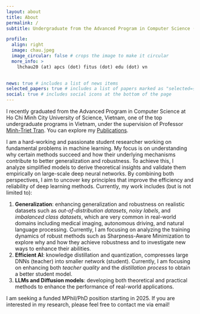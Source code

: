```yaml
---
layout: about
title: About
permalink: /
subtitle: Undergraduate from the Advanced Program in Computer Science (APCS), at <a>University of Science, Ho Chi Minh City</a>

profile:
  align: right
  image: chau.jpeg
  image_circular: false # crops the image to make it circular
  more_info: >
    lhchau20 (at) apcs (dot) fitus (dot) edu (dot) vn
  

news: true # includes a list of news items
selected_papers: true # includes a list of papers marked as "selected={true}"
social: true # includes social icons at the bottom of the page
---
```


I recently graduated from the Advanced Program in Computer Science at Ho Chi Minh City University of Science, Vietnam, one of the top undergraduate programs in Vietnam, under the supervision of Professor [Minh-Triet Tran](https://scholar.google.com/citations?hl=en&user=lt2ATkkAAAAJ&view_op=list_works&authuser=2&sortby=pubdate}). You can explore my [Publications](https://scholar.google.com/citations?user=j4ck-L4AAAAJ).

I am a hard-working and passionate student researcher working on fundamental problems in machine learning. My focus is on understanding why certain methods succeed and how their underlying mechanisms contribute to better generalization and robustness. To achieve this, I analyze simplified models to derive theoretical insights and validate them empirically on large-scale deep neural networks. By combining both perspectives, I aim to uncover key principles that improve the efficiency and reliability of deep learning methods. Currently, my work includes (but is not limited to):
1. **Generalization**: enhancing generalization and robustness on realistic datasets such as *out-of-distribution datasets*, *noisy labels*, and *imbalanced class datasets*, which are very common in real-world domains including medical imaging, autonomous driving, and natural language processing. Currently, I am focusing on analyzing the training dynamics of robust methods such as Sharpness-Aware Minimization to explore why and how they achieve robustness and to investigate new ways to enhance their abilities.
2. **Efficient AI**: knowledge distillation and quantization, compresses large DNNs (teacher) into smaller network (student). Currently, I am focusing on enhancing both *teacher quality* and the *distillation process* to obtain a better student model.
3. **LLMs and Diffusion models**: developing both theoretical and practical methods to enhance the performance of real-world applications.

I am seeking a funded MPhil/PhD position starting in 2025. If you are interested in my research, please feel free to contact me via email!